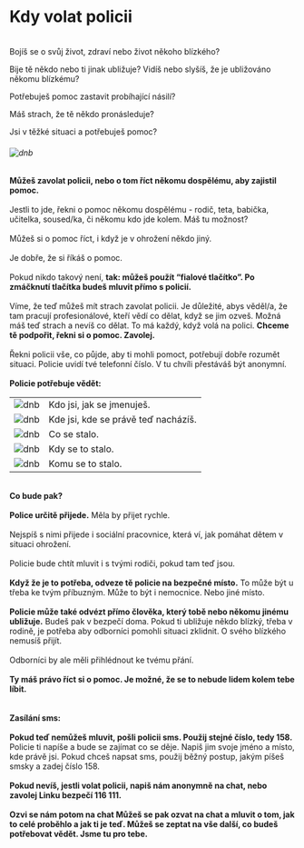 # Kdy volat policii
\
Bojíš se o svůj život, zdraví nebo život někoho blízkého?

Bije tě někdo nebo ti jinak ubližuje? Vidíš nebo slyšíš, že je ubližováno někomu blízkému?

Potřebuješ pomoc zastavit probíhající násilí?

Máš strach, že tě někdo pronásleduje?

Jsi v těžké situaci a potřebuješ pomoc?

###### ![dnb](resource:assets/images/police.png#300x300)

**Můžeš zavolat policii, nebo o tom říct někomu dospělému, aby zajistil pomoc.**
\
\
Jestli to jde, řekni o pomoc někomu dospělému - rodič, teta, babička, učitelka, soused/ka, či někomu kdo jde kolem. Máš tu možnost?
\
\
Můžeš si o pomoc říct, i když je v ohrožení někdo jiný.
\
\
Je dobře, že si říkáš o pomoc.
\
\
Pokud nikdo takový není, **tak:
můžeš použít “fialové tlačítko”. Po zmáčknutí tlačítka budeš mluvit přímo s policií.**
\
\
Víme, že teď můžeš mít strach zavolat policii. Je důležité, abys věděl/a, že tam pracují profesionálové, kteří vědí co dělat, když se jim ozveš. Možná máš teď strach a nevíš co dělat. To má každý, když volá na polici. **Chceme tě podpořit, řekni si o pomoc. Zavolej.**
\
\
Řekni policii vše, co půjde, aby ti mohli pomoct, potřebují dobře rozumět situaci.
Policie uvidí tvé telefonní číslo. V tu chvíli přestáváš být anonymní.
\
\
**Policie potřebuje vědět:**

|                                                      |                           |
|------------------------------------------------------|---------------------------|
| ![dnb](resource:assets/images/bullet_blue.png#8x8)   | Kdo jsi, jak se jmenuješ. |
| ![dnb](resource:assets/images/bullet_green.png#8x8)  | Kde jsi, kde se právě teď nacházíš. |
| ![dnb](resource:assets/images/bullet_yellow.png#8x8) | Co se stalo. |
| ![dnb](resource:assets/images/bullet_red.png#8x8)    | Kdy se to stalo. |
| ![dnb](resource:assets/images/bullet_blue.png#8x8)   | Komu se to stalo. |

\
**Co bude pak?**
\
\
**Police určitě přijede.** Měla by přijet rychle.
\
\
Nejspíš s nimi přijede i sociální pracovnice, která ví, jak pomáhat dětem v situaci ohrožení.
\
\
Policie bude chtít mluvit i s tvými rodiči, pokud tam teď jsou.
\
\
**Když že je to potřeba, odveze tě policie na bezpečné místo.**
To může být u třeba ke tvým příbuzným. Může to být i nemocnice. Nebo jiné místo.
\
\
**Policie může také odvézt přímo člověka, který tobě nebo někomu jinému ubližuje.** Budeš pak v bezpečí doma.
Pokud ti ubližuje někdo blízký, třeba v rodině, je potřeba aby odborníci pomohli situaci zklidnit. O svého blízkého nemusíš přijít. 
\
\
Odborníci by ale měli přihlédnout ke tvému přání.
\
\
**Ty máš právo říct si o pomoc. Je možné, že se to nebude lidem kolem tebe líbit.**
\
\
\
**Zasílání sms:**
\
\
**Pokud teď nemůžeš mluvit, pošli policii sms. Použij stejné číslo, tedy 158.** Policie ti napíše a bude se zajímat co se děje. Napiš jim svoje jméno a místo, kde právě jsi.
Pokud chceš napsat sms, použij běžný postup, jakým píšeš smsky a zadej číslo 158.
\
\
**Pokud nevíš, jestli volat policii, napiš nám anonymně na chat, nebo zavolej Linku bezpečí 116 111.**
\
\
**Ozvi se nám potom na chat
Můžeš se pak ozvat na chat a mluvit o tom, jak to celé proběhlo a jak ti je teď. Můžeš se zeptat na vše další, co budeš potřebovat vědět. Jsme tu pro tebe.**